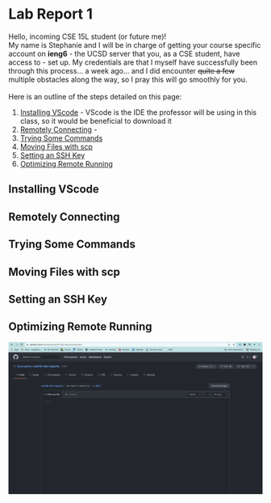 # Lab Report 1
Hello, incoming CSE 15L student (or future me)! <br/>
My name is Stephanie and I will be in charge of getting your course specific account on **ieng6** - the UCSD server that you, as a CSE student, have access to - set up. My credentials are that I myself have successfully been through this process... a week ago... and I did encounter ~~quite a few~~ multiple obstacles along the way, so I pray this will go smoothly for you. <br/>
<br/>
Here is an outline of the steps detailed on this page:
1. [Installing VScode](#step-1) - VScode is the IDE the professor will be using in this class, so it would be beneficial to download it
2. [Remotely Connecting](#step-2) - 
3. [Trying Some Commands](#step-3)
4. [Moving Files with scp](#step-4)
5. [Setting an SSH Key](#step-5)
6. [Optimizing Remote Running](#step-6)

## <a href="step-1"></a> Installing VScode 
## <a href="step-2"></a> Remotely Connecting
## <a href="step-3"></a> Trying Some Commands
## <a href="step-4"></a> Moving Files with scp
## <a href="step-5"></a> Setting an SSH Key
## <a href="step-6"></a> Optimizing Remote Running

![Screenshot 1](lab-report-1-screenshot.png)
